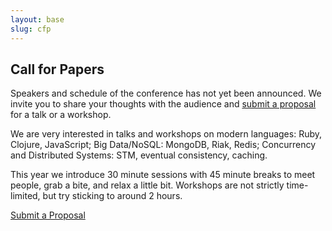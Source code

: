 ```yaml
---
layout: base
slug: cfp
---
```


<h2>Call for Papers</h2>
<p>Speakers and schedule of the conference has not yet been announced. We invite you to share your thoughts with the audience and <a href="http://bai.wufoo.com/forms/rubyshift-2012-speaking-proposals/">submit a proposal</a> for a talk or a workshop.</p>
<p>We are very interested in talks and workshops on modern languages: Ruby, Clojure, JavaScript; Big Data/NoSQL: MongoDB, Riak, Redis; Concurrency and Distributed Systems: STM, eventual consistency, caching.</p>
<p>This year we introduce 30 minute sessions with 45 minute breaks to meet people, grab a bite, and relax a little bit. Workshops are not strictly time-limited, but try sticking to around 2 hours.</p>
<p id="submit-a-proposal"><a href="http://bai.wufoo.com/forms/rubyshift-2012-speaking-proposals/">Submit a Proposal</a></p>
